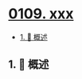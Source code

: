 # [0109. xxx](https://github.com/Tdahuyou/TNotes.leetcode/tree/main/notes/0109.%20xxx)

<!-- region:toc -->

- [1. 📝 概述](#1--概述)

<!-- endregion:toc -->

## 1. 📝 概述
